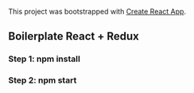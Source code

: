 This project was bootstrapped with [Create React App](https://github.com/facebookincubator/create-react-app).

## Boilerplate React + Redux

### Step 1: npm install
### Step 2: npm start


